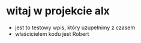 # witaj w projekcie alx
- jest to testowy wpis, który uzupełnimy z czasem
- właścicielem kodu jest Robert
